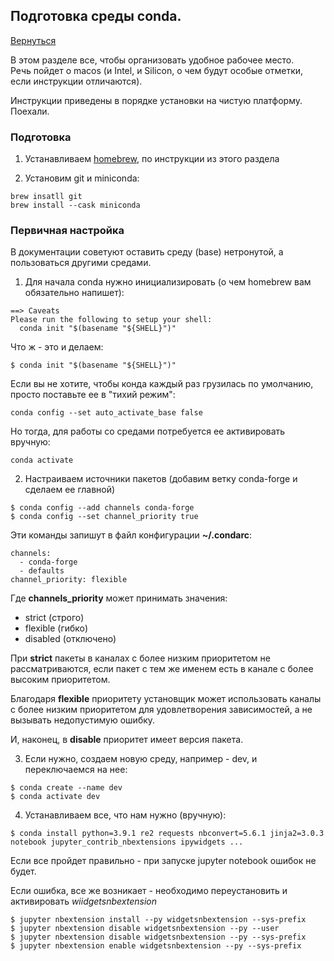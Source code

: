 ## Подготовка среды conda.
[Вернуться](./)

В этом разделе все, чтобы организовать удобное рабочее место.<br>
Речь пойдет о macos (и Intel, и Silicon, о чем будут особые отметки, если инструкции отличаются).

Инструкции приведены в порядке установки на чистую платформу. Поехали.

### Подготовка

1. Устанавливаем [homebrew](./brew.md), по инструкции из этого раздела

2. Установим git и miniconda:
```
brew insatll git
brew install --cask miniconda
```

### Первичная настройка

В документации советуют оставить среду (base) нетронутой, а пользоваться другими средами.

1. Для начала conda нужно инициализировать (о чем homebrew вам обязательно напишет):
```
==> Caveats
Please run the following to setup your shell:
  conda init "$(basename "${SHELL}")"
```

Что ж - это и делаем:
```
$ conda init "$(basename "${SHELL}")"
```

Если вы не хотите, чтобы конда каждый раз грузилась по умолчанию, просто поставьте ее в "тихий режим":
```
conda config --set auto_activate_base false
```
Но тогда, для работы со средами потребуется ее активировать вручную:
```
conda activate
```

2. Настраиваем источники пакетов (добавим ветку conda-forge и сделаем ее главной)
```
$ conda config --add channels conda-forge
$ conda config --set channel_priority true
```

Эти команды запишут в файл конфигурации **~/.condarc**:

```
channels:
  - conda-forge
  - defaults
channel_priority: flexible
```
Где **channels_priority** может принимать значения:
- strict (строго)
- flexible (гибко)
- disabled (отключено)

При **strict** пакеты в каналах с более низким приоритетом не рассматриваются, если пакет с тем же именем есть в канале с более высоким приоритетом.

Благодаря **flexible** приоритету установщик может использовать каналы с более низким приоритетом для удовлетворения зависимостей, а не вызывать недопустимую ошибку.

И, наконец, в **disable** приоритет имеет версия пакета.

3. Если нужно, создаем новую среду, например - dev, и переключаемся на нее:
```
$ conda create --name dev
$ conda activate dev
```

4. Устанавливаем все, что нам нужно (вручную):
```
$ conda install python=3.9.1 re2 requests nbconvert=5.6.1 jinja2=3.0.3 notebook jupyter_contrib_nbextensions ipywidgets ...
```

Если все пройдет правильно - при запуске jupyter notebook ошибок не будет.

Если ошибка, все же возникает - необходимо переустановить и активировать *wiidgetsnbextension*

```
$ jupyter nbextension install --py widgetsnbextension --sys-prefix
$ jupyter nbextension disable widgetsnbextension --py --user
$ jupyter nbextension disable widgetsnbextension --py --sys-prefix
$ jupyter nbextension enable widgetsnbextension --py --sys-prefix
```